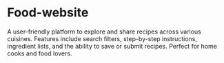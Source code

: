 # Food-website
A user-friendly platform to explore and share recipes across various cuisines. Features include search filters, step-by-step instructions, ingredient lists, and the ability to save or submit recipes. Perfect for home cooks and food lovers.
